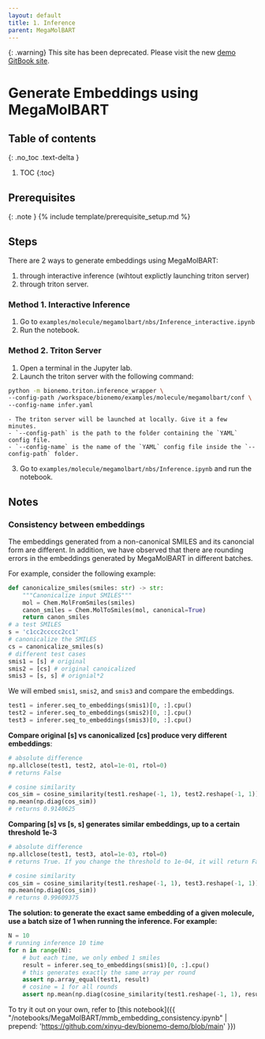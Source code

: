 ```yaml
---
layout: default
title: 1. Inference
parent: MegaMolBART
---
```

{: .warning}
This site has been deprecated. Please visit the new [demo GitBook site](https://xinyu-dev.gitbook.io/bionemo-gitbook). 

# Generate Embeddings using MegaMolBART

## Table of contents
{: .no_toc .text-delta }

1. TOC
{:toc}


## Prerequisites

{: .note }
{% include template/prerequisite_setup.md %}

## Steps

There are 2 ways to generate embeddings using MegaMolBART: 
1. through interactive inference (wihtout explictly launching triton server)
2. through triton server. 

### Method 1. Interactive Inference
1. Go to `examples/molecule/megamolbart/nbs/Inference_interactive.ipynb`
2. Run the notebook. 

### Method 2. Triton Server
1. Open a terminal in the Jupyter lab. 
2. Launch the triton server with the following command: 
```bash
python -m bionemo.triton.inference_wrapper \
--config-path /workspace/bionemo/examples/molecule/megamolbart/conf \
--config-name infer.yaml
```
	- The triton server will be launched at locally. Give it a few minutes.  
	- `--config-path` is the path to the folder containing the `YAML` config file.
	- `--config-name` is the name of the `YAML` config file inside the `--config-path` folder.

3. Go to `examples/molecule/megamolbart/nbs/Inference.ipynb` and run the notebook.

## Notes
### Consistency between embeddings
The embeddings generated from a non-canonical SMILES and its canoncial form are different. In addition, we have observed that there are rounding errors in the embeddings generated by MegaMolBART in different batches. 

For example, consider the following example: 
```python
def canonicalize_smiles(smiles: str) -> str:
    """Canonicalize input SMILES"""
    mol = Chem.MolFromSmiles(smiles)
    canon_smiles = Chem.MolToSmiles(mol, canonical=True)
    return canon_smiles
# a test SMILES
s = 'c1cc2ccccc2cc1'
# canonicalize the SMILES
cs = canonicalize_smiles(s)
# different test cases
smis1 = [s] # original
smis2 = [cs] # original canoicalized
smis3 = [s, s] # orignial*2
```

We will embed `smis1`, `smis2`, and `smis3` and compare the embeddings. 

```python
test1 = inferer.seq_to_embeddings(smis1)[0, :].cpu()
test2 = inferer.seq_to_embeddings(smis2)[0, :].cpu()
test3 = inferer.seq_to_embeddings(smis3)[0, :].cpu()
```

**Compare original [s] vs canonicalized  [cs] produce very different embeddings**: 
```python
# absolute difference
np.allclose(test1, test2, atol=1e-01, rtol=0)
# returns False

# cosine similarity
cos_sim = cosine_similarity(test1.reshape(-1, 1), test2.reshape(-1, 1))
np.mean(np.diag(cos_sim))
# returns 0.9140625
```

**Comparing [s] vs [s, s] generates similar embeddings, up to a certain threshold 1e-3**
```python
# absolute difference
np.allclose(test1, test3, atol=1e-03, rtol=0)
# returns True. If you change the threshold to 1e-04, it will return False.

# cosine similarity
cos_sim = cosine_similarity(test1.reshape(-1, 1), test3.reshape(-1, 1))
np.mean(np.diag(cos_sim))
# returns 0.99609375
```

**The solution: to generate the exact same embedding of a given molecule, use a batch size of 1 when running the inference. For example:**
```python
N = 10
# running inference 10 time
for n in range(N): 
	# but each time, we only embed 1 smiles
    result = inferer.seq_to_embeddings(smis1)[0, :].cpu()
    # this generates exactly the same array per round
    assert np.array_equal(test1, result)
    # cosine = 1 for all rounds
    assert np.mean(np.diag(cosine_similarity(test1.reshape(-1, 1), result.reshape(-1, 1)))) == 1
```

To try it out on your own, refer to [this notebook]({{ "/notebooks/MegaMolBART/mmb_embedding_consistency.ipynb" | prepend: 'https://github.com/xinyu-dev/bionemo-demo/blob/main' }})